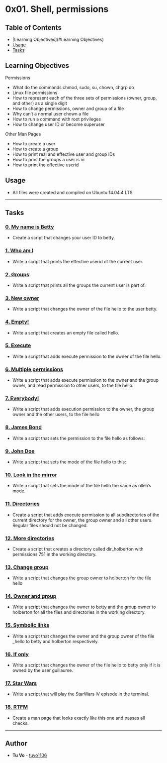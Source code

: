 # 0x01. Shell, permissions

## Table of Contents

- [Learning Objectives](#Learning Objectives)
- [Usage](#usage)
- [Tasks](#tasks)

## Learning Objectives

Permissions
* What do the commands chmod, sudo, su, chown, chgrp do
* Linux file permissions
* How to represent each of the three sets of permissions (owner, group, and other) as a single digit
* How to change permissions, owner and group of a file
* Why can’t a normal user chown a file
* How to run a command with root privileges
* How to change user ID or become superuser

Other Man Pages
* How to create a user
* How to create a group
* How to print real and effective user and group IDs
* How to print the groups a user is in
* How to print the effective userid

## Usage

* All files were created and compiled on Ubuntu 14.04.4 LTS

---
## Tasks

### [0. My name is Betty](./0-iam_betty)
* Create a script that changes your user ID to betty.


### [1. Who am I](./1-who_am_i)
* Write a script that prints the effective userid of the current user.


### [2. Groups](./2-groups)
* Write a script that prints all the groups the current user is part of.


### [3. New owner](./3-new_owner )
* Write a script that changes the owner of the file hello to the user betty.


### [4. Empty!](./4-empty)
* Write a script that creates an empty file called hello.


### [5. Execute](./5-execute)
* Write a script that adds execute permission to the owner of the file hello.


### [6. Multiple permissions](./6-multiple_permissions)
* Write a script that adds execute permission to the owner and the group owner, and read permission to other users, to the file hello.


### [7. Everybody!](./7-everybody)
* Write a script that adds execution permission to the owner, the group owner and the other users, to the file hello


### [8. James Bond](./8-James_Bond)
* Write a script that sets the permission to the file hello as follows:


### [9. John Doe](./9-John_Doe)
* Write a script that sets the mode of the file hello to this:


### [10. Look in the mirror](./10-mirror_permissions)
* Write a script that sets the mode of the file hello the same as olleh’s mode.


### [11. Directories](./11-directories_permissions)
* Create a script that adds execute permission to all subdirectories of the current directory for  the owner, the group owner and all other users. Regular files should not be changed.


### [12. More directories](./12-directory_permissions)
* Create a script that creates a directory called dir_holberton with permissions 751 in the working directory.


### [13. Change group](./13-change_group)
* Write a script that changes the group owner to holberton for the file hello


### [14. Owner and group](./14-change_owner_and_group)
* Write a script that changes the owner to betty and the group owner to holberton for all the files and directories in the working directory.


### [15. Symbolic links](./15-symbolic_link_permissions)
* Write a script that changes the owner and the group owner of the file _hello to betty and holberton respectively.


### [16. If only](./16-if_only )
* Write a script that changes the owner of the file hello to betty only if it is owned by the user guillaume.


### [17. Star Wars](./100-Star_Wars)
* Write a script that will play the StarWars IV episode in the terminal.


### [18. RTFM](./101-man_holberton)
* Create a man page that looks exactly like this one and passes all checks.

---

## Author
* **Tu Vo** - [tuvo1106](github.com/tuvo1106)
